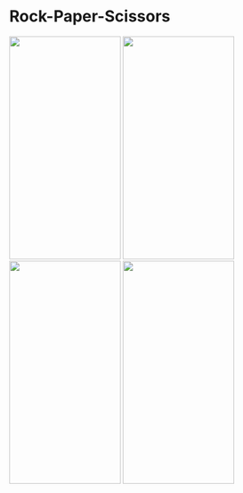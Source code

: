 # Rock-Paper-Scissors
<img src="https://user-images.githubusercontent.com/55667177/169589350-4dd762e4-875c-44e9-9e63-eed83a6729f0.jpg" width="200" height="400">
<img src="https://user-images.githubusercontent.com/55667177/169589397-8a33186b-a87d-4d83-9f84-57728666b0f2.jpg" width="200" height="400">
<img src="https://user-images.githubusercontent.com/55667177/169589410-ddcc1507-a548-42ab-86a8-1a5e0b4f0fca.jpg" width="200" height="400">
<img src="https://user-images.githubusercontent.com/55667177/169589374-77b5d758-1e67-4074-8a8d-b753b4968a33.jpg" width="200" height="400">
